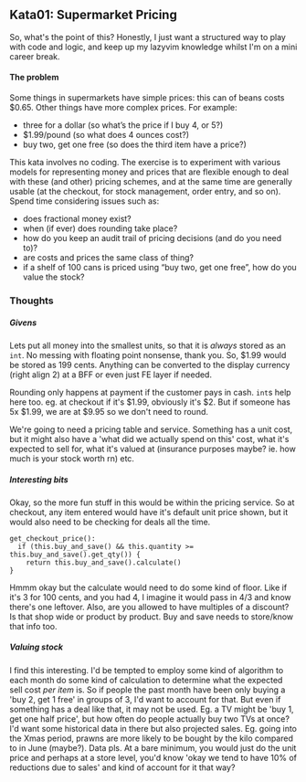 ## Kata01: Supermarket Pricing

So, what's the point of this? Honestly, I just want a structured way to play with code and logic, and keep up my lazyvim knowledge whilst I'm on a mini career break.

#### The problem

Some things in supermarkets have simple prices: this can of beans costs $0.65. Other things have more complex prices. For example:

- three for a dollar (so what’s the price if I buy 4, or 5?)
- $1.99/pound (so what does 4 ounces cost?)
- buy two, get one free (so does the third item have a price?)

This kata involves no coding. The exercise is to experiment with various models for representing money and prices that are flexible enough to deal with these (and other) pricing schemes, and at the same time are generally usable (at the checkout, for stock management, order entry, and so on). Spend time considering issues such as:

- does fractional money exist?
- when (if ever) does rounding take place?
- how do you keep an audit trail of pricing decisions (and do you need to)?
- are costs and prices the same class of thing?
- if a shelf of 100 cans is priced using “buy two, get one free”, how do you value the stock?

### Thoughts

##### Givens

Lets put all money into the smallest units, so that it is _always_ stored as an `int`. No messing with floating point nonsense, thank you. So, $1.99 would be stored as 199 cents.
Anything can be converted to the display currency (right align 2) at a BFF or even just FE layer if needed.

Rounding only happens at payment if the customer pays in cash. `int`s help here too. eg. at checkout if it's $1.99, obviously it's $2. But if someone has 5x $1.99, we are at $9.95 so we don't need to round.

We're going to need a pricing table and service. Something has a unit cost, but it might also have a 'what did we actually spend on this' cost, what it's expected to sell for, what it's valued at (insurance purposes maybe? ie. how much is your stock worth rn) etc.

##### Interesting bits

Okay, so the more fun stuff in this would be within the pricing service. So at checkout, any item entered would have it's default unit price shown, but it would also need to be checking for deals all the time.

```
get_checkout_price():
  if (this.buy_and_save() && this.quantity >= this.buy_and_save().get_qty()) {
    return this.buy_and_save().calculate()
}
```

Hmmm okay but the calculate would need to do some kind of floor. Like if it's 3 for 100 cents, and you had 4, I imagine it would pass in 4/3 and know there's one leftover. Also, are you allowed to have multiples of a discount? Is that shop wide or product by product. Buy and save needs to store/know that info too.

##### Valuing stock

I find this interesting. I'd be tempted to employ some kind of algorithm to each month do some kind of calculation to determine what the expected sell cost _per item_ is. So if people the past month have been only buying a 'buy 2, get 1 free' in groups of 3, I'd want to account for that. But even if something has a deal like that, it may not be used. Eg. a TV might be 'buy 1, get one half price', but how often do people actually buy two TVs at once? I'd want some historical data in there but also projected sales. Eg. going into the Xmas period, prawns are more likely to be bought by the kilo compared to in June (maybe?). Data pls. At a bare minimum, you would just do the unit price and perhaps at a store level, you'd know 'okay we tend to have 10% of reductions due to sales' and kind of account for it that way?

```

```
